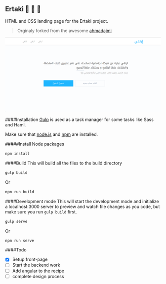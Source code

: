 ## Ertaki :blue_book: :closed_book: :green_book:
HTML and CSS landing page for the Ertaki project.
>Orginaly forked from the awesome [ahmadajmi](https://github.com/ahmadajmi)

![ertaki](https://raw.githubusercontent.com/mehdi-alouane/ertaki/master/app/images/Screenshot.png)

####Installation
[Gulp](http://gulpjs.com/) is used as a task manager for some tasks like Sass and Haml.

Make sure that [node.js](https://nodejs.org/en/) and [npm](https://www.npmjs.com/) are installed.

#####Install Node packages

```javascript
npm install
```
####Build
This will build all the files to the build directory
```javascript
gulp build
```
Or 
```javascript
npm run build
```

####Development mode
This will start the development mode and initialize a localhost:3000 server to preview and watch file changes as you code, but make sure you run ```gulp build``` first.
```javascript
gulp serve
```
Or
```javascript
npm run serve
```

####Todo
- [x] Setup front-page
- [ ] Start the backend work
- [ ] Add angular to the recipe 
- [ ] complete design process
